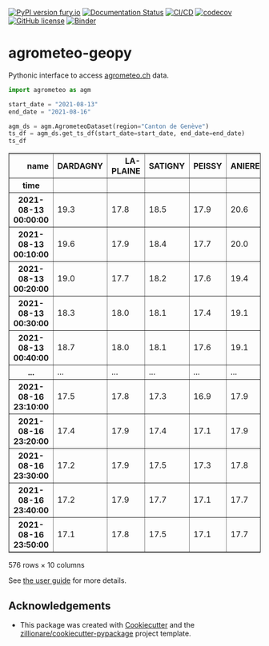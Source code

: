 [![PyPI version fury.io](https://badge.fury.io/py/agrometeo-geopy.svg)](https://pypi.python.org/pypi/agrometeo-geopy/)
[![Documentation Status](https://readthedocs.org/projects/agrometeo-geopy/badge/?version=latest)](https://agrometeo-geopy.readthedocs.io/en/latest/?badge=latest)
[![CI/CD](https://github.com/martibosch/agrometeo-geopy/actions/workflows/dev.yml/badge.svg)](https://github.com/martibosch/agrometeo-geopy/blob/main/.github/workflows/dev.yml)
[![codecov](https://codecov.io/gh/martibosch/agrometeo-geopy/branch/main/graph/badge.svg?token=hKoSSRn58a)](https://codecov.io/gh/martibosch/agrometeo-geopy)
[![GitHub license](https://img.shields.io/github/license/martibosch/agrometeo-geopy.svg)](https://github.com/martibosch/agrometeo-geopy/blob/main/LICENSE)
[![Binder](https://mybinder.org/badge_logo.svg)](https://mybinder.org/v2/gh/martibosch/agrometeo-geopy/HEAD?labpath=docs%2Fusage.ipynb)

# agrometeo-geopy

Pythonic interface to access [agrometeo.ch](https://agrometeo.ch) data.

```python
import agrometeo as agm

start_date = "2021-08-13"
end_date = "2021-08-16"

agm_ds = agm.AgrometeoDataset(region="Canton de Genève")
ts_df = agm_ds.get_ts_df(start_date=start_date, end_date=end_date)
ts_df
```

<div>
    <div class="wy-table-responsive"><table border="1" class="dataframe docutils">
            <thead>
                <tr style="text-align: right;">
                    <th>name</th>
                    <th>DARDAGNY</th>
                    <th>LA-PLAINE</th>
                    <th>SATIGNY</th>
                    <th>PEISSY</th>
                    <th>ANIERES</th>
                    <th>LULLY</th>
                    <th>LULLIER</th>
                    <th>BERNEX</th>
                    <th>TROINEX</th>
                    <th>MEINIER</th>
                </tr>
                <tr>
                    <th>time</th>
                    <th></th>
                    <th></th>
                    <th></th>
                    <th></th>
                    <th></th>
                    <th></th>
                    <th></th>
                    <th></th>
                    <th></th>
                    <th></th>
                </tr>
            </thead>
            <tbody>
                <tr>
                    <th>2021-08-13 00:00:00</th>
                    <td>19.3</td>
                    <td>17.8</td>
                    <td>18.5</td>
                    <td>17.9</td>
                    <td>20.6</td>
                    <td>18.4</td>
                    <td>20.3</td>
                    <td>18.6</td>
                    <td>19.4</td>
                    <td>25.8</td>
                </tr>
                <tr>
                    <th>2021-08-13 00:10:00</th>
                    <td>19.6</td>
                    <td>17.9</td>
                    <td>18.4</td>
                    <td>17.7</td>
                    <td>20.0</td>
                    <td>18.3</td>
                    <td>19.6</td>
                    <td>18.7</td>
                    <td>19.1</td>
                    <td>28.6</td>
                </tr>
                <tr>
                    <th>2021-08-13 00:20:00</th>
                    <td>19.0</td>
                    <td>17.7</td>
                    <td>18.2</td>
                    <td>17.6</td>
                    <td>19.4</td>
                    <td>18.4</td>
                    <td>19.1</td>
                    <td>18.7</td>
                    <td>19.2</td>
                    <td>24.1</td>
                </tr>
                <tr>
                    <th>2021-08-13 00:30:00</th>
                    <td>18.3</td>
                    <td>18.0</td>
                    <td>18.1</td>
                    <td>17.4</td>
                    <td>19.1</td>
                    <td>18.3</td>
                    <td>19.1</td>
                    <td>18.6</td>
                    <td>18.9</td>
                    <td>22.5</td>
                </tr>
                <tr>
                    <th>2021-08-13 00:40:00</th>
                    <td>18.7</td>
                    <td>18.0</td>
                    <td>18.1</td>
                    <td>17.6</td>
                    <td>19.1</td>
                    <td>18.0</td>
                    <td>19.0</td>
                    <td>18.7</td>
                    <td>18.5</td>
                    <td>21.5</td>
                </tr>
                <tr>
                    <th>...</th>
                    <td>...</td>
                    <td>...</td>
                    <td>...</td>
                    <td>...</td>
                    <td>...</td>
                    <td>...</td>
                    <td>...</td>
                    <td>...</td>
                    <td>...</td>
                    <td>...</td>
                </tr>
                <tr>
                    <th>2021-08-16 23:10:00</th>
                    <td>17.5</td>
                    <td>17.8</td>
                    <td>17.3</td>
                    <td>16.9</td>
                    <td>17.9</td>
                    <td>17.6</td>
                    <td>17.3</td>
                    <td>17.2</td>
                    <td>17.9</td>
                    <td>22.2</td>
                </tr>
                <tr>
                    <th>2021-08-16 23:20:00</th>
                    <td>17.4</td>
                    <td>17.9</td>
                    <td>17.4</td>
                    <td>17.1</td>
                    <td>17.9</td>
                    <td>17.6</td>
                    <td>17.3</td>
                    <td>17.2</td>
                    <td>18.0</td>
                    <td>22.0</td>
                </tr>
                <tr>
                    <th>2021-08-16 23:30:00</th>
                    <td>17.2</td>
                    <td>17.9</td>
                    <td>17.5</td>
                    <td>17.3</td>
                    <td>17.8</td>
                    <td>17.6</td>
                    <td>17.3</td>
                    <td>17.3</td>
                    <td>18.0</td>
                    <td>21.7</td>
                </tr>
                <tr>
                    <th>2021-08-16 23:40:00</th>
                    <td>17.2</td>
                    <td>17.9</td>
                    <td>17.7</td>
                    <td>17.1</td>
                    <td>17.7</td>
                    <td>17.4</td>
                    <td>17.2</td>
                    <td>17.1</td>
                    <td>18.1</td>
                    <td>21.9</td>
                </tr>
                <tr>
                    <th>2021-08-16 23:50:00</th>
                    <td>17.1</td>
                    <td>17.8</td>
                    <td>17.5</td>
                    <td>17.1</td>
                    <td>17.7</td>
                    <td>17.3</td>
                    <td>17.1</td>
                    <td>17.1</td>
                    <td>18.1</td>
                    <td>22.0</td>
                </tr>
            </tbody>
    </table></div>
    <p>576 rows × 10 columns</p>
</div>

See [the user guide](https://agrometeo-geopy.readthedocs.io/en/latest/usage) for more details.

## Acknowledgements

* This package was created with [Cookiecutter](https://github.com/audreyr/cookiecutter) and the [zillionare/cookiecutter-pypackage](https://github.com/zillionare/cookiecutter-pypackage) project template.
